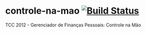 # controle-na-mao [![Build Status](https://travis-ci.org/camillagds/controle-na-mao.svg?branch=master)](https://travis-ci.org/camillagds/controle-na-mao)
TCC 2012 - Gerenciador de Finanças Pessoais: Controle na Mão
